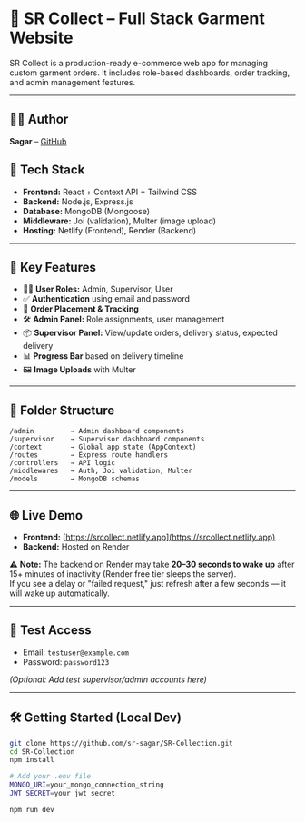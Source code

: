 # 🧥 SR Collect – Full Stack Garment Website

SR Collect is a production-ready e-commerce web app for managing custom garment orders. It includes role-based dashboards, order tracking, and admin management features.

---
## 👨‍💻 Author

**Sagar** – [GitHub](https://github.com/sr-sagar)

## 🚀 Tech Stack

- **Frontend:** React + Context API + Tailwind CSS
- **Backend:** Node.js, Express.js
- **Database:** MongoDB (Mongoose)
- **Middleware:** Joi (validation), Multer (image upload)
- **Hosting:** Netlify (Frontend), Render (Backend)

---

## 🧩 Key Features

- 🧑‍💻 **User Roles:** Admin, Supervisor, User
- ✅ **Authentication** using email and password
- 🧾 **Order Placement & Tracking**
- 🛠️ **Admin Panel:** Role assignments, user management
- 📦 **Supervisor Panel:** View/update orders, delivery status, expected delivery
- 📊 **Progress Bar** based on delivery timeline
- 🖼️ **Image Uploads** with Multer

---

## 📂 Folder Structure

```
/admin         → Admin dashboard components
/supervisor    → Supervisor dashboard components
/context       → Global app state (AppContext)
/routes        → Express route handlers
/controllers   → API logic
/middlewares   → Auth, Joi validation, Multer
/models        → MongoDB schemas
```



---

## 🌐 Live Demo

- **Frontend:** [https://srcollect.netlify.app](https://srcollect.netlify.app)
- **Backend:** Hosted on Render

⚠️ **Note:** The backend on Render may take **20–30 seconds to wake up** after 15+ minutes of inactivity (Render free tier sleeps the server).  
If you see a delay or "failed request," just refresh after a few seconds — it will wake up automatically.

---

## 🧪 Test Access

- Email: `testuser@example.com`
- Password: `password123`

*(Optional: Add test supervisor/admin accounts here)*

---

## 🛠️ Getting Started (Local Dev)

```bash
git clone https://github.com/sr-sagar/SR-Collection.git
cd SR-Collection
npm install

# Add your .env file
MONGO_URI=your_mongo_connection_string
JWT_SECRET=your_jwt_secret

npm run dev
```
